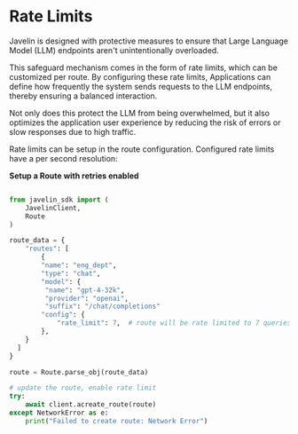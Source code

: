 # Rate Limits

Javelin is designed with protective measures to ensure that Large Language Model (LLM) endpoints aren't unintentionally overloaded. 

This safeguard mechanism comes in the form of rate limits, which can be customized per route. By configuring these rate limits, Applications can define how frequently the system sends requests to the LLM endpoints, thereby ensuring a balanced interaction. 

Not only does this protect the LLM from being overwhelmed, but it also optimizes the application user experience by reducing the risk of errors or slow responses due to high traffic.

Rate limits can be setup in the route configuration. Configured rate limits have a per second resolution:

**Setup a Route with retries enabled**
```python

from javelin_sdk import (
    JavelinClient,
    Route
)

route_data = {
    "routes": [
        {
        "name": "eng_dept",
        "type": "chat",
        "model": {
         "name": "gpt-4-32k",
         "provider": "openai",
         "suffix": "/chat/completions"
        "config": {
            "rate_limit": 7,  # route will be rate limited to 7 queries/second
        },
    }
  ]
}

route = Route.parse_obj(route_data)

# update the route, enable rate limit
try:
    await client.acreate_route(route)
except NetworkError as e:
    print("Failed to create route: Network Error")

```